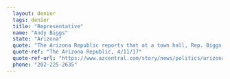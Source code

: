 ```yaml
---
  layout: denier
  tags: denier
  title: "Representative"
  name: "Andy Biggs"
  state: "Arizona"
  quote: "The Arizona Republic reports that at a town hall, Rep. Biggs said, “There are credible scientists who say climate change exists; we aren’t sure why. There are credible scientists who say that. There are credible scientists who say it doesn’t.”"
  quote-ref: "The Arizona Republic, 4/11/17"
  quote-ref-url: "https://www.azcentral.com/story/news/politics/arizona/2017/04/12/andy-biggs-town-hall-arizona/100124436/"
  phone: "202-225-2635"
---
```

